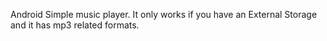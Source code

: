 
Android Simple music player. It only works if you have an External Storage and it has mp3 related formats.
